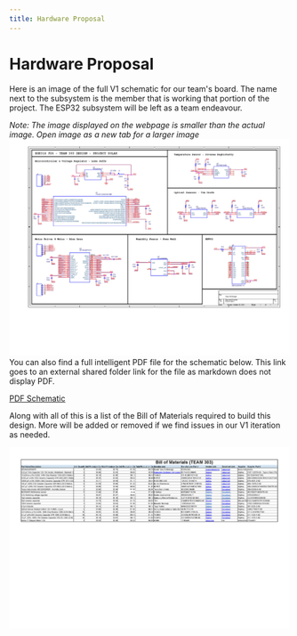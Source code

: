 ```yaml
---
title: Hardware Proposal
---
```


# Hardware Proposal

Here is an image of the full V1 schematic for our team's board. The name next to the subsystem is the member that is working that portion of the project. The ESP32 subsystem will be left as a team endeavour.

_Note: The image displayed on the webpage is smaller than the actual image. Open image as a new tab for a larger image_
![Schematic v1](/images/303DESIGN.jpg)
You can also find a full intelligent PDF file for the schematic below. This link goes to an external shared folder link for the file as markdown does not display PDF.

[PDF Schematic](https://drive.google.com/file/d/1hWDAp9axI89931egYMgac2g-tH76ZqBh/view?usp=drive_link)

Along with all of this is a list of the Bill of Materials required to build this design. More will be added or removed if we find issues in our V1 iteration as needed.

![BOM](images/303BOM.jpg)

